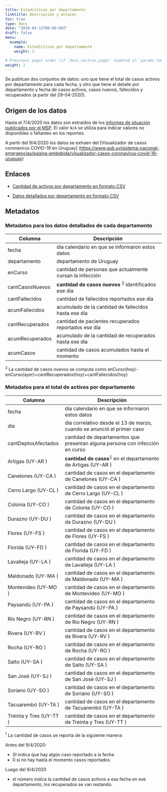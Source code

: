```yaml
---
title: Estadísticas por departamento
linktitle: Descripción y enlaces
toc: true
type: docs
date: "2020-04-12T00:00:00Z"
draft: false
menu:
  example:
    name: Estadísticas por departamento
    weight: 1

# Prev/next pager order (if `docs_section_pager` enabled in `params.toml`)
weight: 1
---
```


Se publican dos conjuntos de datos: uno que tiene el total de casos activos por departamento para cada fecha, y otro que tiene el detalle por departamento y fecha de casos activos, casos nuevos, fallecidos y recuperados (a partir del 29-04-2020).


## Origen de los datos

Hasta el 7/4/2020 los datos son extraídos de los [informes de situación publicados por el MSP](https://www.gub.uy/sistema-nacional-emergencias/comunicacion/noticias/informacion-interes-actualizada-sobre-coronavirus-covid-19-uruguay).
El valor `N/A` se utiliza para indicar valores no disponibles o faltantes en los reportes.

A partir del 9/4/2020 los datos se extraen del [Visualizador de casos coronavirus COVID-19 en Uruguay] (https://www.gub.uy/sistema-nacional-emergencias/pagina-embebida/visualizador-casos-coronavirus-covid-19-uruguay)



## Enlaces

* [Cantidad de activos por departamento en formato CSV](https://github.com/GUIAD-COVID/datos-y-visualizaciones-GUIAD/blob/master/datos/estadisticasUY_porDepto.csv)

* [Datos detallados por departamento en formato CSV](https://github.com/GUIAD-COVID/datos-y-visualizaciones-GUIAD/blob/master/datos/estadisticasUY_porDepto_detalle.csv)


## Metadatos

### Metadatos para los datos detallados de cada departamento

Columna   | Descripción
----------|---------------------------------------------------
fecha	  |día calendario en que se informaron estos datos
departamento	    | departamento de Uruguay 
enCurso |	cantidad de personas que actualmente cursan la infección
cantCasosNuevos| **cantidad de casos nuevos** <sup>2</sup> identificados ese dia 
cantFallecidos |	cantidad de fallecidos reportados ese día
acumFallecidos |acumulado de la cantidad de fallecidos hasta ese día
cantRecuperados	| cantidad de pacientes recuperados reportados ese día
acumRecuperados |acumulado de la cantidad de recuperados hasta ese día
acumCasos| cantidad de casos acumulados hasta el momento 


<sup>2</sup> La cantidad de casos nuevos se computa como enCurso(hoy)-enCurso(ayer)+cantRecuperados(hoy)+cantFallecidos(hoy)

### Metadatos para el total de activos por departamento

Columna   | Descripción
----------|---------------------------------------------------
fecha	  |día calendario en que se informaron estos datos
día	 | día correlativo desde el 13 de marzo, cuando se anunció el primer caso
cantDeptosAfectados	|cantidad de departamentos que presentan alguna persona con infección en curso
Artigas (UY-AR )| **cantidad de casos**<sup>1</sup> en el departamento de Artigas (UY-AR ) 
Canelones (UY-CA )| cantidad de casos en el departamento de Canelones (UY-CA )
Cerro Largo (UY-CL )|cantidad de casos en el departamento de Cerro Largo (UY-CL )
Colonia (UY-CO )|cantidad de casos en el departamento de Colonia (UY-CO )
Durazno (UY-DU )|cantidad de casos en el departamento de Durazno (UY-DU )
Flores (UY-FS )|cantidad de casos en el departamento de Flores (UY-FS )
Florida (UY-FD )|cantidad de casos en el departamento de Florida (UY-FD )
Lavalleja (UY-LA )|cantidad de casos en el departamento de Lavalleja (UY-LA )
Maldonado (UY-MA )|cantidad de casos en el departamento de Maldonado (UY-MA )
Montevideo (UY-MO )|cantidad de casos en el departamento de Montevideo (UY-MO )
Paysandú (UY-PA )|cantidad de casos en el departamento de Paysandú (UY-PA )
Río Negro (UY-RN )|cantidad de casos en el departamento de Río Negro (UY-RN )
Rivera (UY-RV )|cantidad de casos en el departamento de Rivera (UY-RV )
Rocha (UY-RO )|cantidad de casos en el departamento de Rocha (UY-RO )
Salto (UY-SA )|cantidad de casos en el departamento de Salto (UY-SA )
San José (UY-SJ )|cantidad de casos en el departamento de San José (UY-SJ )
Soriano (UY-SO )|cantidad de casos en el departamento de Soriano (UY-SO )
Tacuarembó (UY-TA )|cantidad de casos en el departamento de Tacuarembó (UY-TA )
Treinta y Tres (UY-TT )|cantidad de casos en el departamento de Treinta y Tres (UY-TT )

<sup>1</sup> La cantidad de casos se reporta de la siguiente manera:

Antes del 9/4/2020:
* SI indica que hay algún caso reportado a la fecha
* 0 si no hay hasta el momento casos reportados

Luego del 9/4/2020
* el número indica la cantidad de casos activos a esa fecha en ese departamento, los recuperados se van restando.






